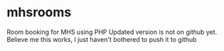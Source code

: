 # mhsrooms
Room booking for MHS
using PHP
Updated version is not on github yet. Believe me this works, I just haven't bothered to push it to github
